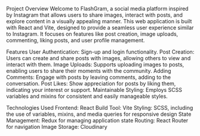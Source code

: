 Project Overview
Welcome to FlashGram, a social media platform inspired by Instagram that allows users to share images, interact with posts, and explore content in a visually appealing manner. This web application is built with React and Vite, designed to provide a seamless user experience similar to Instagram. It focuses on features like post creation, image uploads, commenting, liking posts, and user profile management.


Features
User Authentication: Sign-up and login functionality.
Post Creation: Users can create and share posts with images, allowing others to view and interact with them.
Image Uploads: Supports uploading images to posts, enabling users to share their moments with the community.
Adding Comments: Engage with posts by leaving comments, adding to the conversation.
Post Likes: Show appreciation for posts by liking them, indicating your interest or support.
Maintainable Styling: Employs SCSS variables and mixins for consistent and easily manageable styles.


Technologies Used
Frontend: React
Build Tool: Vite
Styling: SCSS, including the use of variables, mixins, and media queries for responsive design
State Management: Redux for managing application state
Routing: React Router for navigation
Image Storage: Cloudinary
